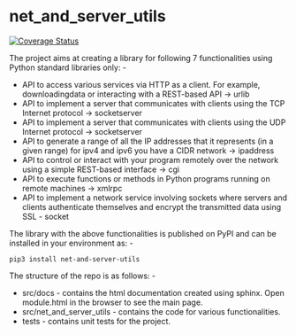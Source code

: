 # net_and_server_utils
[![Coverage Status](https://coveralls.io/repos/github/Yuvnish017/net_and_server_utils/badge.svg?branch=master)](https://coveralls.io/github/Yuvnish017/net_and_server_utils?branch=master)

The project aims at creating a library for following 7 functionalities using Python standard libraries only: -
- API to access various services via HTTP as a client. For example, downloadingdata or interacting with a REST-based API -> urlib
- API to implement a server that communicates with clients using the TCP Internet protocol -> socketserver
- API to implement a server that communicates with clients using the UDP Internet protocol -> socketserver
- API to generate a range of all the IP addresses that it represents (in a given range) for ipv4 and ipv6 you have a  CIDR network -> ipaddress
- API to control or interact with your program remotely over the network using a simple REST-based interface -> cgi
- API to execute functions or methods in Python programs running on remote machines -> xmlrpc
- API to implement a network service involving sockets where servers and clients authenticate themselves and encrypt the transmitted data using SSL - socket

The library with the above functionalities is published on PyPI and can be installed in your environment as: -
```
pip3 install net-and-server-utils
```

The structure of the repo is as follows: -
- src/docs - contains the html documentation created using sphinx. Open module.html in the browser to see the main page.
- src/net_and_server_utils - contains the code for various functionalities.
- tests - contains unit tests for the project.
